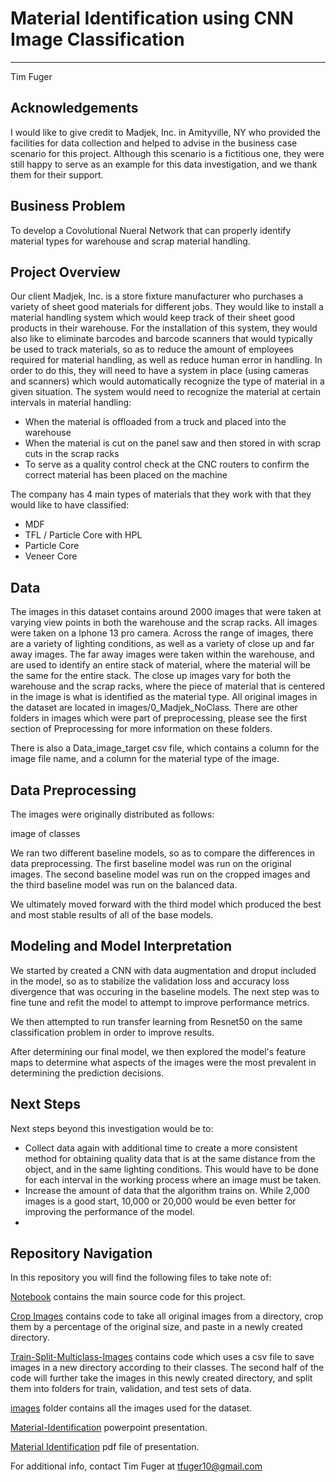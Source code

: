 # Material Identification using CNN Image Classification
***
Tim Fuger


## Acknowledgements

I would like to give credit to Madjek, Inc. in Amityville, NY who provided the facilities for data collection and helped to advise in the business case scenario for this project. Although this scenario is a fictitious one, they were still happy to serve as an example for this data investigation, and we thank them for their support.


## Business Problem

To develop a Covolutional Nueral Network that can properly identify material types for warehouse and scrap material handling.


## Project Overview

Our client Madjek, Inc. is a store fixture manufacturer who purchases a variety of sheet good materials for different jobs. They would like to install a material handling system which would keep track of their sheet good products in their warehouse. For the installation of this system, they would also like to eliminate barcodes and barcode scanners that would typically be used to track materials, so as to reduce the amount of employees required for material handling, as well as reduce human error in handling. In order to do this, they will need to have a system in place (using cameras and scanners) which would automatically recognize the type of material in a given situation. The system would need to recognize the material at certain intervals in material handling:

- When the material is offloaded from a truck and placed into the warehouse
- When the material is cut on the panel saw and then stored in with scrap cuts in the scrap racks
- To serve as a quality control check at the CNC routers to confirm the correct material has been placed on the machine

The company has 4 main types of materials that they work with that they would like to have classified:

- MDF
- TFL / Particle Core with HPL
- Particle Core
- Veneer Core


## Data

The images in this dataset contains around 2000 images that were taken at varying view points in both the warehouse and the scrap racks. All images were taken on a Iphone 13 pro camera. Across the range of images, there are a variety of lighting conditions, as well as a variety of close up and far away images. The far away images were taken within the warehouse, and are used to identify an entire stack of material, where the material will be the same for the entire stack. The close up images vary for both the warehouse and the scrap racks, where the piece of material that is centered in the image is what is identified as the material type. All original images in the dataset are located in images/0_Madjek_NoClass. There are other folders in images which were part of preprocessing, please see the first section of Preprocessing for more information on these folders.

There is also a Data_image_target csv file, which contains a column for the image file name, and a column for the material type of the image.


## Data Preprocessing

The images were originally distributed as follows:

image of classes


We ran two different baseline models, so as to compare the differences in data preprocessing. The first baseline model was run on the original images. The second baseline model was run on the cropped images and the third baseline model was run on the balanced data.

We ultimately moved forward with the third model which produced the best and most stable results of all of the base models.


## Modeling and Model Interpretation

We started by created a CNN with data augmentation and droput included in the model, so as to stabilize the validation loss and accuracy loss divergence that was occuring in the baseline models. The next step was to fine tune and refit the model to attempt to improve performance metrics.

We then attempted to run transfer learning from Resnet50 on the same classification problem in order to improve results.

After determining our final model, we then explored the model's feature maps to determine what aspects of the images were the most prevalent in determining the prediction decisions.



## Next Steps

Next steps beyond this investigation would be to:

- Collect data again with additional time to create a more consistent method for obtaining quality data that is at the same distance from the object, and in the same lighting conditions. This would have to be done for each interval in the working process where an image must be taken.
- Increase the amount of data that the algorithm trains on. While 2,000 images is a good start, 10,000 or 20,000 would be even better for improving the performance of the model.
- 


## Repository Navigation


In this repository you will find the following files to take note of:

[Notebook](Notebook.ipynb) contains the main source code for this project.

[Crop Images](Crop_Images.ipynb) contains code to take all original images from a directory, crop them by a percentage of the original size, and paste in a newly created directory.

[Train-Split-Multiclass-Images](Train-Split-Multiclass-Images.ipynb) contains code which uses a csv file to save images in a new directory according to their classes. The second half of the code will further take the images in this newly created directory, and split them into folders for train, validation, and test sets of data.

[images](images) folder contains all the images used for the dataset.

[Material-Identification](Material-Identification.pptx) powerpoint presentation.

[Material Identification](Material-Identification.pdf) pdf file of presentation.

For additional info, contact Tim Fuger at tfuger10@gmail.com